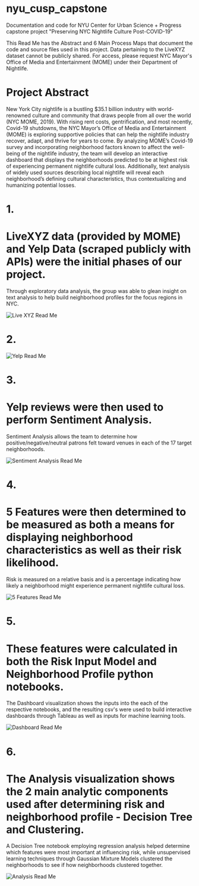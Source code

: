 # nyu_cusp_capstone
Documentation and code for NYU Center for Urban Science + Progress capstone project "Preserving NYC Nightlife Culture Post-COVID-19"

This Read Me has the Abstract and 6 Main Process Maps that document the code and source files used in this project.
Data pertaining to the LiveXYZ dataset cannot be publicly shared. For access, please request NYC Mayor's Office of Media and Entertainment (MOME) under their Department of Nightlife.

# Project Abstract
New York City nightlife is a bustling $35.1 billion industry with world-renowned culture and community that draws people from all over the world (NYC MOME, 2019). With rising rent costs, gentrification, and most recently, Covid-19 shutdowns, the NYC Mayor’s Office of Media and Entertainment (MOME) is exploring supportive policies that can help the nightlife industry recover, adapt, and thrive for years to come. By analyzing MOME’s Covid-19 survey and incorporating neighborhood factors known to affect the well-being of the nightlife industry, the team will develop an interactive dashboard that displays the neighborhoods predicted to be at highest risk of experiencing permanent nightlife cultural loss. Additionally, text analysis of widely used sources describing local nightlife will reveal each neighborhood’s defining cultural characteristics, thus contextualizing and humanizing potential losses.

# 1. <h1> LiveXYZ data (provided by MOME) and Yelp Data (scraped publicly with APIs) were the initial phases of our project.
Through exploratory data analysis, the group was able to glean insight on text analysis to help build neighborhood profiles for the focus regions in NYC. 

![Live XYZ Read Me](https://user-images.githubusercontent.com/58189651/87869546-880a4900-c955-11ea-8e6f-908da5c7d68d.png)

# 2.
![Yelp Read Me](https://user-images.githubusercontent.com/58189651/87869610-fd761980-c955-11ea-9790-67d0daea139f.png)


# 3. <h1> Yelp reviews were then used to perform Sentiment Analysis.
Sentiment Analysis allows the team to determine how positive/negative/neutral patrons felt toward venues in each of the 17 target neighborhoods.

![Sentiment Analysis Read Me](https://user-images.githubusercontent.com/58189651/87869621-0ebf2600-c956-11ea-839d-bb0d56fc55b9.png)


# 4. <h1> 5 Features were then determined to be measured as both a means for displaying neighborhood characteristics as well as their risk likelihood. 
Risk is measured on a relative basis and is a percentage indicating how likely a neighborhood might experience permanent nightlife cultural loss.

![5 Features Read Me](https://user-images.githubusercontent.com/58189651/87869641-2dbdb800-c956-11ea-8fc8-9b55a17319e7.png)


# 5. <h1> These features were calculated in both the Risk Input Model and Neighborhood Profile python notebooks. 
The Dashboard visualization shows the inputs into the each of the respective notebooks, and the resulting csv's were used to build interactive dashboards through Tableau as well as inputs for machine learning tools.

![Dashboard Read Me](https://user-images.githubusercontent.com/58189651/87869645-3a421080-c956-11ea-83d6-6ab243cfe308.png)

# 6. <h1> The Analysis visualization shows the 2 main analytic components used after determining risk and neighborhood profile - Decision Tree and Clustering.
A Decision Tree notebook employing regression analysis helped determine which features were most important at influencing risk, while unsupervised learning techniques through Gaussian Mixture Models clustered the neighborhoods to see if how neighborhoods clustered together.

![Analysis Read Me](https://user-images.githubusercontent.com/58189651/87869649-4332e200-c956-11ea-945f-7b40cf7c71f1.png)
